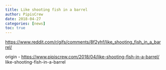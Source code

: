 ```yaml
---
title: Like shooting fish in a barrel
author: PipisCrew
date: 2018-04-27
categories: [news]
toc: true
---
```


https://www.reddit.com/r/gifs/comments/8f2yhf/like_shooting_fish_in_a_barrel/

origin - https://www.pipiscrew.com/2018/04/like-shooting-fish-in-a-barrel/ like-shooting-fish-in-a-barrel